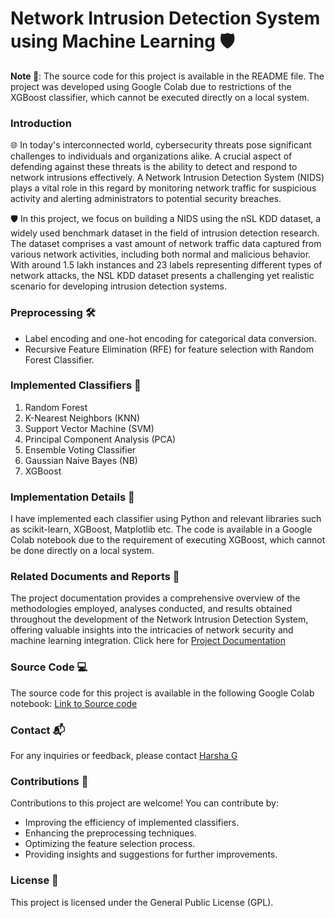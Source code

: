 # Network Intrusion Detection System using Machine Learning 🛡️

**Note 🚨**: The source code for this project is available in the README file. The project was developed using Google Colab due to restrictions of the XGBoost classifier, which cannot be executed directly on a local system.

### Introduction
🌐 In today's interconnected world, cybersecurity threats pose significant challenges to individuals and organizations alike. A crucial aspect of defending against these threats is the ability to detect and respond to network intrusions effectively. A Network Intrusion Detection System (NIDS) plays a vital role in this regard by monitoring network traffic for suspicious activity and alerting administrators to potential security breaches.

🛡️ In this project, we focus on building a NIDS using the nSL KDD dataset, a widely used benchmark dataset in the field of intrusion detection research. The dataset comprises a vast amount of network traffic data captured from various network activities, including both normal and malicious behavior. With around 1.5 lakh instances and 23 labels representing different types of network attacks, the NSL KDD dataset presents a challenging yet realistic scenario for developing intrusion detection systems.

### Preprocessing 🛠️
- Label encoding and one-hot encoding for categorical data conversion.
- Recursive Feature Elimination (RFE) for feature selection with Random Forest Classifier.

### Implemented Classifiers 🤖
1. Random Forest
2. K-Nearest Neighbors (KNN)
3. Support Vector Machine (SVM)
4. Principal Component Analysis (PCA)
5. Ensemble Voting Classifier
6. Gaussian Naive Bayes (NB)
7. XGBoost

### Implementation Details 📝
I have implemented each classifier using Python and relevant libraries such as scikit-learn, XGBoost, Matplotlib etc. The code is available in a Google Colab notebook due to the requirement of executing XGBoost, which cannot be done directly on a local system.

### Related Documents and Reports 📄
The project documentation provides a comprehensive overview of the methodologies employed, analyses conducted, and results obtained throughout the development of the Network Intrusion Detection System, offering valuable insights into the intricacies of network security and machine learning integration. Click here for
[Project Documentation](https://drive.google.com/drive/folders/1gk6qViHF3ZknOfd2SFL1V_y_KlFWBsev?usp=sharing) 

### Source Code 💻
The source code for this project is available in the following Google Colab notebook:
[Link to Source code](https://colab.research.google.com/drive/1A4BPpyvYh895IFdhpcJUnqo5cG83ihcs?usp=drive_link)

### Contact 📬
For any inquiries or feedback, please contact [Harsha G](mailto:harshag3106@gmail.com)

### Contributions 🤝
Contributions to this project are welcome! You can contribute by:
- Improving the efficiency of implemented classifiers.
- Enhancing the preprocessing techniques.
- Optimizing the feature selection process.
- Providing insights and suggestions for further improvements.

### License 📜
This project is licensed under the General Public License (GPL).

